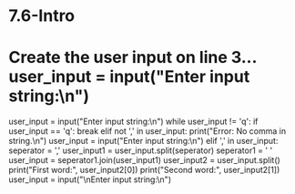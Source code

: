 # 7.6-Intro
# Create the user input on line 3... user_input = input("Enter input string:\n")
user_input = input("Enter input string:\n")
while user_input != 'q':
    if user_input == 'q':
        break
    elif not ',' in user_input:
        print("Error: No comma in string.\n")
        user_input = input("Enter input string:\n")
    elif ',' in user_input:
        seperator = ','
        user_input1 = user_input.split(seperator)
        seperator1 = ' '
        user_input = seperator1.join(user_input1)
        user_input2 = user_input.split()
        print("First word:", user_input2[0])
        print("Second word:", user_input2[1])
        user_input = input("\nEnter input string:\n")
        

